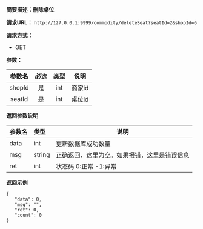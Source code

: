 **简要描述：删除桌位** 

**请求URL：** 
` http://127.0.0.1:9999/commodity/deleteSeat?seatId=2&shopId=6 `

**请求方式：**
- GET

**参数：** 

| 参数名 | 必选 | 类型 | 说明 |
| :----: | :----: | :----: |  :----: |
| shopId | 是 | int |商家id|
| seatId | 是 | int |桌位id|



 **返回参数说明** 
 
|参数名|类型|说明|
|:-----  |:-----|----- |
|data| int|更新数据库成功数量|
|msg|string|正确返回，这里为空。如果报错，这里是错误信息|
|ret|int|状态码 0:正常  -1:异常|


 **返回示例**
 ``` 
{
    "data": 0,
    "msg": "",
    "ret": 0,
    "count": 0
}
``` 